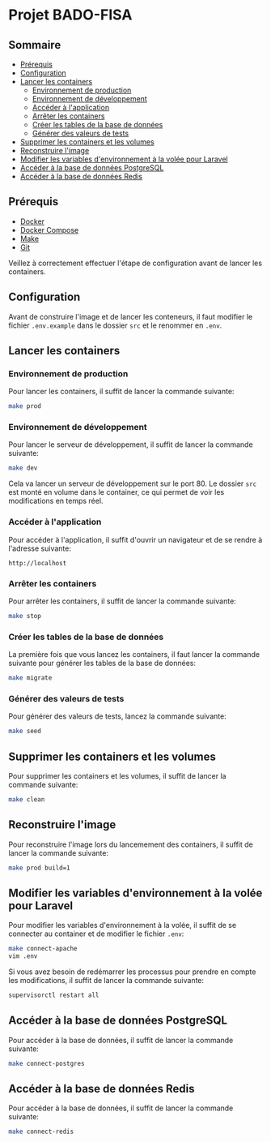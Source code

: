 # Projet BADO-FISA

## Sommaire

- [Prérequis](#prérequis)
- [Configuration](#configuration)
- [Lancer les containers](#lancer-les-containers)
  - [Environnement de production](#environnement-de-production)
  - [Environnement de développement](#environnement-de-développement)
  - [Accéder à l'application](#accéder-à-lapplication)
  - [Arrêter les containers](#arrêter-les-containers)
  - [Créer les tables de la base de données](#créer-les-tables-de-la-base-de-données)
  - [Générer des valeurs de tests](#générer-des-valeurs-de-tests)
- [Supprimer les containers et les volumes](#supprimer-les-containers-et-les-volumes)
- [Reconstruire l'image](#reconstruire-limage)
- [Modifier les variables d'environnement à la volée pour Laravel](#modifier-les-variables-denvironnement-à-la-volée-pour-laravel)
- [Accéder à la base de données PostgreSQL](#accéder-à-la-base-de-données-postgresql)
- [Accéder à la base de données Redis](#accéder-à-la-base-de-données-redis)


## Prérequis

- [Docker](https://docs.docker.com/get-docker/)
- [Docker Compose](https://docs.docker.com/compose/install/)
- [Make](https://www.gnu.org/software/make/)
- [Git](https://git-scm.com/)

Veillez à correctement effectuer l'étape de configuration avant de lancer les containers.

## Configuration

Avant de construire l'image et de lancer les conteneurs, 
il faut modifier le fichier `.env.example` dans le dossier `src` et le renommer en `.env`.

## Lancer les containers

### Environnement de production
Pour lancer les containers, il suffit de lancer la commande suivante:
```bash
make prod
```

### Environnement de développement
Pour lancer le serveur de développement, il suffit de lancer la commande suivante:
```bash
make dev
```

Cela va lancer un serveur de développement sur le port 80.
Le dossier `src` est monté en volume dans le container, ce qui permet de voir les modifications en temps réel.

### Accéder à l'application
Pour accéder à l'application, il suffit d'ouvrir un navigateur et de se rendre à l'adresse suivante:
```
http://localhost
```

### Arrêter les containers
Pour arrêter les containers, il suffit de lancer la commande suivante:
```bash
make stop
```

### Créer les tables de la base de données
La première fois que vous lancez les containers, il faut lancer la commande suivante pour générer les tables de la base de données:
```bash
make migrate
```

### Générer des valeurs de tests
Pour générer des valeurs de tests, lancez la commande suivante:
```bash
make seed
```

## Supprimer les containers et les volumes
Pour supprimer les containers et les volumes, il suffit de lancer la commande suivante:
```bash
make clean
```

## Reconstruire l'image

Pour reconstruire l'image lors du lancemement des containers, il suffit de lancer la commande suivante:
```bash
make prod build=1
```

## Modifier les variables d'environnement à la volée pour Laravel

Pour modifier les variables d'environnement à la volée, il suffit de se connecter au container et de modifier le fichier `.env`:
```bash
make connect-apache
vim .env
```

Si vous avez besoin de redémarrer les processus pour prendre en compte les modifications, il suffit de lancer la commande suivante:
```bash
supervisorctl restart all
```

## Accéder à la base de données PostgreSQL

Pour accéder à la base de données, il suffit de lancer la commande suivante:
```bash
make connect-postgres
```

## Accéder à la base de données Redis

Pour accéder à la base de données, il suffit de lancer la commande suivante:
```bash
make connect-redis
```